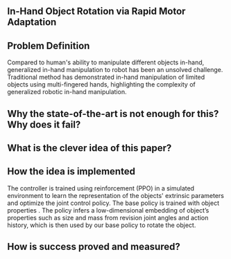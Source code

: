 ## In-Hand Object Rotation via Rapid Motor Adaptation

## Problem Definition
Compared to human's ability to manipulate different objects in-hand, generalized in-hand manipulation to robot has been an unsolved challenge. Traditional method has demonstrated in-hand manipulation of limited objects using multi-fingered hands, highlighting the complexity of generalized robotic in-hand manipulation.

## Why the state-of-the-art is not enough for this? Why does it fail?

## What is the clever idea of this paper?

## How the idea is implemented
The controller is trained using reinforcement (PPO) in a simulated environment to learn the representation of the objects' extrinsic parameters and optimize the joint control policy. The base policy is trained with object properties . The policy infers a low-dimensional embedding of object’s properties such as size and mass from revision joint angles and action history, which is then used by our base policy to rotate the object.

##  How is success proved and measured?
